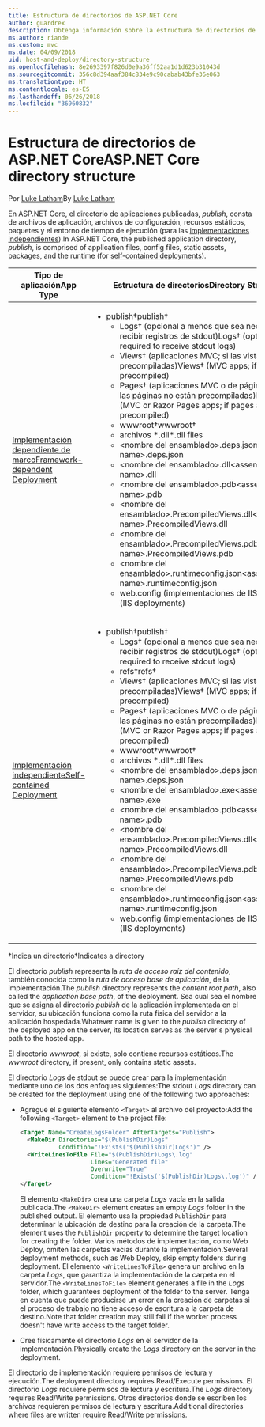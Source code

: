```yaml
---
title: Estructura de directorios de ASP.NET Core
author: guardrex
description: Obtenga información sobre la estructura de directorios de las aplicaciones ASP.NET Core publicadas.
ms.author: riande
ms.custom: mvc
ms.date: 04/09/2018
uid: host-and-deploy/directory-structure
ms.openlocfilehash: 8e2693397f826d0e9a36ff52aa1d1d623b31043d
ms.sourcegitcommit: 356c8d394aaf384c834e9c90cabab43bfe36e063
ms.translationtype: HT
ms.contentlocale: es-ES
ms.lasthandoff: 06/26/2018
ms.locfileid: "36960832"
---
```

# <a name="aspnet-core-directory-structure"></a><span data-ttu-id="b6afc-103">Estructura de directorios de ASP.NET Core</span><span class="sxs-lookup"><span data-stu-id="b6afc-103">ASP.NET Core directory structure</span></span>

<span data-ttu-id="b6afc-104">Por [Luke Latham](https://github.com/guardrex)</span><span class="sxs-lookup"><span data-stu-id="b6afc-104">By [Luke Latham](https://github.com/guardrex)</span></span>

<span data-ttu-id="b6afc-105">En ASP.NET Core, el directorio de aplicaciones publicadas, *publish*, consta de archivos de aplicación, archivos de configuración, recursos estáticos, paquetes y el entorno de tiempo de ejecución (para las [implementaciones independientes](/dotnet/core/deploying/#self-contained-deployments-scd)).</span><span class="sxs-lookup"><span data-stu-id="b6afc-105">In ASP.NET Core, the published application directory, *publish*, is comprised of application files, config files, static assets, packages, and the runtime (for [self-contained deployments](/dotnet/core/deploying/#self-contained-deployments-scd)).</span></span>


| <span data-ttu-id="b6afc-106">Tipo de aplicación</span><span class="sxs-lookup"><span data-stu-id="b6afc-106">App Type</span></span> | <span data-ttu-id="b6afc-107">Estructura de directorios</span><span class="sxs-lookup"><span data-stu-id="b6afc-107">Directory Structure</span></span> |
| -------- | ------------------- |
| [<span data-ttu-id="b6afc-108">Implementación dependiente de marco</span><span class="sxs-lookup"><span data-stu-id="b6afc-108">Framework-dependent Deployment</span></span>](/dotnet/core/deploying/#framework-dependent-deployments-fdd) | <ul><li><span data-ttu-id="b6afc-109">publish&dagger;</span><span class="sxs-lookup"><span data-stu-id="b6afc-109">publish&dagger;</span></span><ul><li><span data-ttu-id="b6afc-110">Logs&dagger; (opcional a menos que sea necesario para recibir registros de stdout)</span><span class="sxs-lookup"><span data-stu-id="b6afc-110">Logs&dagger; (optional unless required to receive stdout logs)</span></span></li><li><span data-ttu-id="b6afc-111">Views&dagger; (aplicaciones MVC; si las vistas no están precompiladas)</span><span class="sxs-lookup"><span data-stu-id="b6afc-111">Views&dagger; (MVC apps; if views aren't precompiled)</span></span></li><li><span data-ttu-id="b6afc-112">Pages&dagger; (aplicaciones MVC o de páginas Razor; si las páginas no están precompiladas)</span><span class="sxs-lookup"><span data-stu-id="b6afc-112">Pages&dagger; (MVC or Razor Pages apps; if pages aren't precompiled)</span></span></li><li><span data-ttu-id="b6afc-113">wwwroot&dagger;</span><span class="sxs-lookup"><span data-stu-id="b6afc-113">wwwroot&dagger;</span></span></li><li><span data-ttu-id="b6afc-114">archivos \*\.dll</span><span class="sxs-lookup"><span data-stu-id="b6afc-114">\*\.dll files</span></span></li><li><span data-ttu-id="b6afc-115">\<nombre del ensamblado>.deps.json</span><span class="sxs-lookup"><span data-stu-id="b6afc-115">\<assembly-name>.deps.json</span></span></li><li><span data-ttu-id="b6afc-116">\<nombre del ensamblado>.dll</span><span class="sxs-lookup"><span data-stu-id="b6afc-116">\<assembly-name>.dll</span></span></li><li><span data-ttu-id="b6afc-117">\<nombre del ensamblado>.pdb</span><span class="sxs-lookup"><span data-stu-id="b6afc-117">\<assembly-name>.pdb</span></span></li><li><span data-ttu-id="b6afc-118">\<nombre del ensamblado>.PrecompiledViews.dll</span><span class="sxs-lookup"><span data-stu-id="b6afc-118">\<assembly-name>.PrecompiledViews.dll</span></span></li><li><span data-ttu-id="b6afc-119">\<nombre del ensamblado>.PrecompiledViews.pdb</span><span class="sxs-lookup"><span data-stu-id="b6afc-119">\<assembly-name>.PrecompiledViews.pdb</span></span></li><li><span data-ttu-id="b6afc-120">\<nombre del ensamblado>.runtimeconfig.json</span><span class="sxs-lookup"><span data-stu-id="b6afc-120">\<assembly-name>.runtimeconfig.json</span></span></li><li><span data-ttu-id="b6afc-121">web.config (implementaciones de IIS)</span><span class="sxs-lookup"><span data-stu-id="b6afc-121">web.config (IIS deployments)</span></span></li></ul></li></ul> |
| [<span data-ttu-id="b6afc-122">Implementación independiente</span><span class="sxs-lookup"><span data-stu-id="b6afc-122">Self-contained Deployment</span></span>](/dotnet/core/deploying/#self-contained-deployments-scd) | <ul><li><span data-ttu-id="b6afc-123">publish&dagger;</span><span class="sxs-lookup"><span data-stu-id="b6afc-123">publish&dagger;</span></span><ul><li><span data-ttu-id="b6afc-124">Logs&dagger; (opcional a menos que sea necesario para recibir registros de stdout)</span><span class="sxs-lookup"><span data-stu-id="b6afc-124">Logs&dagger; (optional unless required to receive stdout logs)</span></span></li><li><span data-ttu-id="b6afc-125">refs&dagger;</span><span class="sxs-lookup"><span data-stu-id="b6afc-125">refs&dagger;</span></span></li><li><span data-ttu-id="b6afc-126">Views&dagger; (aplicaciones MVC; si las vistas no están precompiladas)</span><span class="sxs-lookup"><span data-stu-id="b6afc-126">Views&dagger; (MVC apps; if views aren't precompiled)</span></span></li><li><span data-ttu-id="b6afc-127">Pages&dagger; (aplicaciones MVC o de páginas Razor; si las páginas no están precompiladas)</span><span class="sxs-lookup"><span data-stu-id="b6afc-127">Pages&dagger; (MVC or Razor Pages apps; if pages aren't precompiled)</span></span></li><li><span data-ttu-id="b6afc-128">wwwroot&dagger;</span><span class="sxs-lookup"><span data-stu-id="b6afc-128">wwwroot&dagger;</span></span></li><li><span data-ttu-id="b6afc-129">archivos \*.dll</span><span class="sxs-lookup"><span data-stu-id="b6afc-129">\*.dll files</span></span></li><li><span data-ttu-id="b6afc-130">\<nombre del ensamblado>.deps.json</span><span class="sxs-lookup"><span data-stu-id="b6afc-130">\<assembly-name>.deps.json</span></span></li><li><span data-ttu-id="b6afc-131">\<nombre del ensamblado>.exe</span><span class="sxs-lookup"><span data-stu-id="b6afc-131">\<assembly-name>.exe</span></span></li><li><span data-ttu-id="b6afc-132">\<nombre del ensamblado>.pdb</span><span class="sxs-lookup"><span data-stu-id="b6afc-132">\<assembly-name>.pdb</span></span></li><li><span data-ttu-id="b6afc-133">\<nombre del ensamblado>.PrecompiledViews.dll</span><span class="sxs-lookup"><span data-stu-id="b6afc-133">\<assembly-name>.PrecompiledViews.dll</span></span></li><li><span data-ttu-id="b6afc-134">\<nombre del ensamblado>.PrecompiledViews.pdb</span><span class="sxs-lookup"><span data-stu-id="b6afc-134">\<assembly-name>.PrecompiledViews.pdb</span></span></li><li><span data-ttu-id="b6afc-135">\<nombre del ensamblado>.runtimeconfig.json</span><span class="sxs-lookup"><span data-stu-id="b6afc-135">\<assembly-name>.runtimeconfig.json</span></span></li><li><span data-ttu-id="b6afc-136">web.config (implementaciones de IIS)</span><span class="sxs-lookup"><span data-stu-id="b6afc-136">web.config (IIS deployments)</span></span></li></ul></li></ul> |

<span data-ttu-id="b6afc-137">&dagger;Indica un directorio</span><span class="sxs-lookup"><span data-stu-id="b6afc-137">&dagger;Indicates a directory</span></span>

<span data-ttu-id="b6afc-138">El directorio *publish* representa la *ruta de acceso raíz del contenido*, también conocida como la *ruta de acceso base de aplicación*, de la implementación.</span><span class="sxs-lookup"><span data-stu-id="b6afc-138">The *publish* directory represents the *content root path*, also called the *application base path*, of the deployment.</span></span> <span data-ttu-id="b6afc-139">Sea cual sea el nombre que se asigna al directorio *publish* de la aplicación implementada en el servidor, su ubicación funciona como la ruta física del servidor a la aplicación hospedada.</span><span class="sxs-lookup"><span data-stu-id="b6afc-139">Whatever name is given to the *publish* directory of the deployed app on the server, its location serves as the server's physical path to the hosted app.</span></span>

<span data-ttu-id="b6afc-140">El directorio *wwwroot*, si existe, solo contiene recursos estáticos.</span><span class="sxs-lookup"><span data-stu-id="b6afc-140">The *wwwroot* directory, if present, only contains static assets.</span></span>

<span data-ttu-id="b6afc-141">El directorio *Logs* de stdout se puede crear para la implementación mediante uno de los dos enfoques siguientes:</span><span class="sxs-lookup"><span data-stu-id="b6afc-141">The stdout *Logs* directory can be created for the deployment using one of the following two approaches:</span></span>

* <span data-ttu-id="b6afc-142">Agregue el siguiente elemento `<Target>` al archivo del proyecto:</span><span class="sxs-lookup"><span data-stu-id="b6afc-142">Add the following `<Target>` element to the project file:</span></span>

   ```xml
   <Target Name="CreateLogsFolder" AfterTargets="Publish">
     <MakeDir Directories="$(PublishDir)Logs" 
              Condition="!Exists('$(PublishDir)Logs')" />
     <WriteLinesToFile File="$(PublishDir)Logs\.log" 
                       Lines="Generated file" 
                       Overwrite="True" 
                       Condition="!Exists('$(PublishDir)Logs\.log')" />
   </Target>
   ```

   <span data-ttu-id="b6afc-143">El elemento `<MakeDir>` crea una carpeta *Logs* vacía en la salida publicada.</span><span class="sxs-lookup"><span data-stu-id="b6afc-143">The `<MakeDir>` element creates an empty *Logs* folder in the published output.</span></span> <span data-ttu-id="b6afc-144">El elemento usa la propiedad `PublishDir` para determinar la ubicación de destino para la creación de la carpeta.</span><span class="sxs-lookup"><span data-stu-id="b6afc-144">The element uses the `PublishDir` property to determine the target location for creating the folder.</span></span> <span data-ttu-id="b6afc-145">Varios métodos de implementación, como Web Deploy, omiten las carpetas vacías durante la implementación.</span><span class="sxs-lookup"><span data-stu-id="b6afc-145">Several deployment methods, such as Web Deploy, skip empty folders during deployment.</span></span> <span data-ttu-id="b6afc-146">El elemento `<WriteLinesToFile>` genera un archivo en la carpeta *Logs*, que garantiza la implementación de la carpeta en el servidor.</span><span class="sxs-lookup"><span data-stu-id="b6afc-146">The `<WriteLinesToFile>` element generates a file in the *Logs* folder, which guarantees deployment of the folder to the server.</span></span> <span data-ttu-id="b6afc-147">Tenga en cuenta que puede producirse un error en la creación de carpetas si el proceso de trabajo no tiene acceso de escritura a la carpeta de destino.</span><span class="sxs-lookup"><span data-stu-id="b6afc-147">Note that folder creation may still fail if the worker process doesn't have write access to the target folder.</span></span>

* <span data-ttu-id="b6afc-148">Cree físicamente el directorio *Logs* en el servidor de la implementación.</span><span class="sxs-lookup"><span data-stu-id="b6afc-148">Physically create the *Logs* directory on the server in the deployment.</span></span>

<span data-ttu-id="b6afc-149">El directorio de implementación requiere permisos de lectura y ejecución.</span><span class="sxs-lookup"><span data-stu-id="b6afc-149">The deployment directory requires Read/Execute permissions.</span></span> <span data-ttu-id="b6afc-150">El directorio *Logs* requiere permisos de lectura y escritura.</span><span class="sxs-lookup"><span data-stu-id="b6afc-150">The *Logs* directory requires Read/Write permissions.</span></span> <span data-ttu-id="b6afc-151">Otros directorios donde se escriben los archivos requieren permisos de lectura y escritura.</span><span class="sxs-lookup"><span data-stu-id="b6afc-151">Additional directories where files are written require Read/Write permissions.</span></span>
